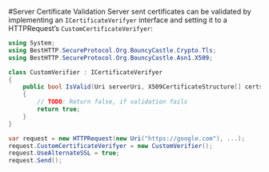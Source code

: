 #Server Certificate Validation
Server sent certificates can be validated by implementing an `ICertificateVerifyer` interface and setting it to a HTTPRequest’s `CustomCertificateVerifyer`:

```csharp
using System;
using BestHTTP.SecureProtocol.Org.BouncyCastle.Crypto.Tls;
using BestHTTP.SecureProtocol.Org.BouncyCastle.Asn1.X509;

class CustomVerifier : ICertificateVerifyer
{
	public bool IsValid(Uri serverUri, X509CertificateStructure[] certs)
	{
		// TODO: Return false, if validation fails
   		return true;
	}
}

var request = new HTTPRequest(new Uri("https://google.com"), ...);
request.CustomCertificateVerifyer = new CustomVerifier();
request.UseAlternateSSL = true;
request.Send();
```
